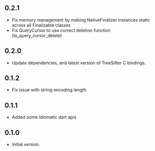 ## 0.2.1
- Fix memory management by making NativeFinalizer instances static across all Finalizable classes
- Fix QueryCursor to use correct deletion function (ts_query_cursor_delete)

## 0.2.0
- Update dependencies, and latest version of TreeSitter C bindings.

## 0.1.2
- Fix issue with string encoding length

## 0.1.1
- Added some idiomatic dart apis

## 0.1.0
- Initial version.
